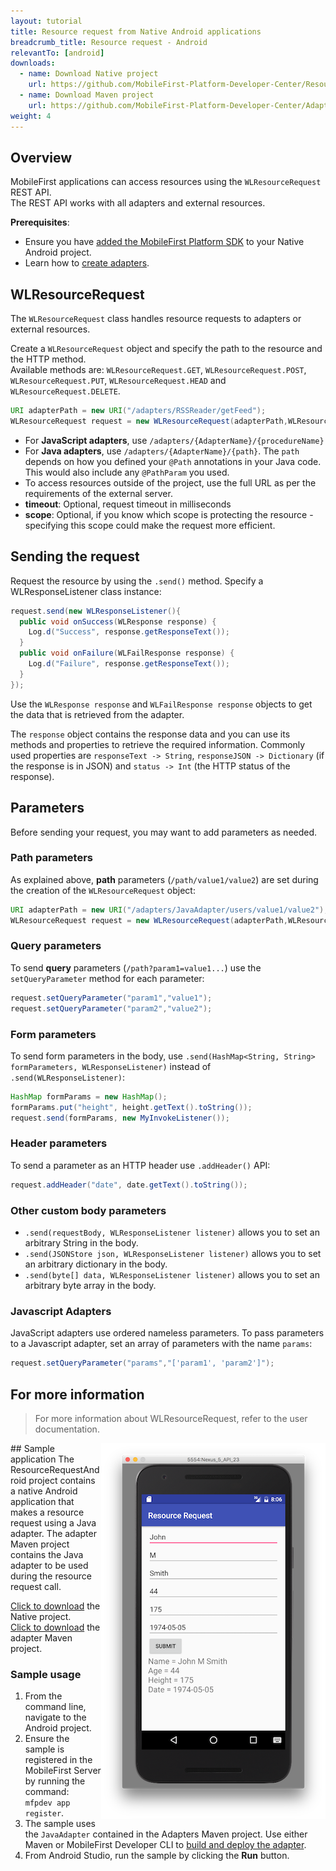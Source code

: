 ```yaml
---
layout: tutorial
title: Resource request from Native Android applications
breadcrumb_title: Resource request - Android
relevantTo: [android]
downloads:
  - name: Download Native project
    url: https://github.com/MobileFirst-Platform-Developer-Center/ResourceRequestAndroid/tree/release80
  - name: Download Maven project
    url: https://github.com/MobileFirst-Platform-Developer-Center/Adapters/tree/release80
weight: 4
---
```

## Overview
MobileFirst applications can access resources using the `WLResourceRequest` REST API.  
The REST API works with all adapters and external resources.

**Prerequisites**:

- Ensure you have [added the MobileFirst Platform SDK](../../adding-the-mfpf-sdk/adding-the-mfpf-sdk-to-android-applications) to your Native Android project.
- Learn how to [create adapters](../../adapters/adapters-overview/).

## WLResourceRequest
The `WLResourceRequest` class handles resource requests to adapters or external resources.

Create a `WLResourceRequest` object and specify the path to the resource and the HTTP method.  
Available methods are: `WLResourceRequest.GET`, `WLResourceRequest.POST`, `WLResourceRequest.PUT`, `WLResourceRequest.HEAD` and `WLResourceRequest.DELETE`.

```java
URI adapterPath = new URI("/adapters/RSSReader/getFeed");
WLResourceRequest request = new WLResourceRequest(adapterPath,WLResourceRequest.GET);
```

* For **JavaScript adapters**, use `/adapters/{AdapterName}/{procedureName}`
* For **Java adapters**, use `/adapters/{AdapterName}/{path}`. The `path` depends on how you defined your `@Path` annotations in your Java code. This would also include any `@PathParam` you used.
* To access resources outside of the project, use the full URL as per the requirements of the external server.
* **timeout**: Optional, request timeout in milliseconds
* **scope**: Optional, if you know which scope is protecting the resource - specifying this scope could make the request more efficient.

## Sending the request
Request the resource by using the `.send()` method. Specify a WLResponseListener class instance:

```java
request.send(new WLResponseListener(){
  public void onSuccess(WLResponse response) {
    Log.d("Success", response.getResponseText());
  }
  public void onFailure(WLFailResponse response) {
    Log.d("Failure", response.getResponseText());
  }
});
```

Use the `WLResponse response` and `WLFailResponse response` objects to get the data that is retrieved from the adapter.

The `response` object contains the response data and you can use its methods and properties to retrieve the required information. Commonly used properties are `responseText -> String`, `responseJSON -> Dictionary` (if the response is in JSON) and `status -> Int` (the HTTP status of the response).

## Parameters
Before sending your request, you may want to add parameters as needed.

### Path parameters
As explained above, **path** parameters (`/path/value1/value2`) are set during the creation of the `WLResourceRequest` object:

```java
URI adapterPath = new URI("/adapters/JavaAdapter/users/value1/value2");
WLResourceRequest request = new WLResourceRequest(adapterPath,WLResourceRequest.GET);
```

### Query parameters
To send **query** parameters (`/path?param1=value1...`) use the `setQueryParameter` method for each parameter:

```java
request.setQueryParameter("param1","value1");
request.setQueryParameter("param2","value2");
```

### Form parameters
To send form parameters in the body, use `.send(HashMap<String, String> formParameters, WLResponseListener)` instead of `.send(WLResponseListener)`:  

```java
HashMap formParams = new HashMap();
formParams.put("height", height.getText().toString());
request.send(formParams, new MyInvokeListener());
```    

### Header parameters
To send a parameter as an HTTP header use `.addHeader()` API:

```java
request.addHeader("date", date.getText().toString());
```

### Other custom body parameters
- `.send(requestBody, WLResponseListener listener)` allows you to set an arbitrary String in the body.
- `.send(JSONStore json, WLResponseListener listener)` allows you to set an arbitrary dictionary in the body.
- `.send(byte[] data, WLResponseListener listener)` allows you to set an arbitrary byte array in the body.

### Javascript Adapters
JavaScript adapters use ordered nameless parameters. To pass parameters to a Javascript adapter, set an array of parameters with the name `params`:

```java
request.setQueryParameter("params","['param1', 'param2']");
```

## For more information
> For more information about WLResourceRequest, refer to the user documentation.

<img alt="Image of the sample application" src="resource-request-success-android.png" style="float:right"/>
## Sample application
The ResourceRequestAndroid project contains a native Android application that makes a resource request using a Java adapter.  
The adapter Maven project contains the Java adapter to be used during the resource request call.

[Click to download](https://github.com/MobileFirst-Platform-Developer-Center/ResourceRequestAndroid/tree/release80) the Native project.  
[Click to download](https://github.com/MobileFirst-Platform-Developer-Center/Adapters/tree/release80) the adapter Maven project.

### Sample usage
1. From the command line, navigate to the Android project.
2. Ensure the sample is registered in the MobileFirst Server by running the command:  
`mfpdev app register`.
3. The sample uses the `JavaAdapter` contained in the Adapters Maven project. Use either Maven or MobileFirst Developer CLI to [build and deploy the adapter](../../creating-adapters/).
4. From Android Studio, run the sample by clicking the **Run** button.
